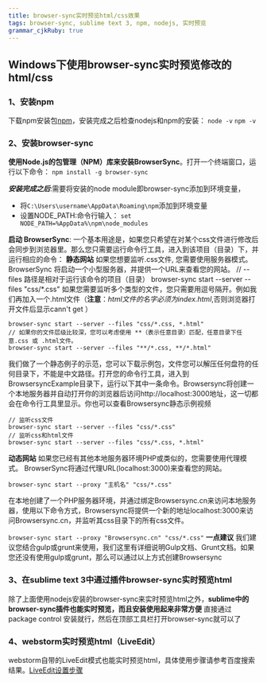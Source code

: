 ```yaml
---
title: browser-sync实时预览html/css效果
tags: browser-sync, sublime text 3, npm, nodejs, 实时预览
grammar_cjkRuby: true
---
```



## Windows下使用browser-sync实时预览修改的html/css

### 1、安装npm
下载npm安装包[npm][1]，安装完成之后检查nodejs和npm的安装：
```node -v```
```npm -v```
### 2、安装browser-sync
**使用Node.js的包管理（NPM）库来安装BrowserSync**。打开一个终端窗口，运行以下命令：
```npm install -g browser-sync```

_**安装完成之后**_:需要将安装的node module即browser-sync添加到环境变量，
* 将```C:\Users\username\AppData\Roaming\npm```添加到环境变量
* 设置NODE_PATH:命令行输入： ```set NODE_PATH=%AppData%\npm\node_modules```

**启动 BrowserSync**:
一个基本用途是，如果您只希望在对某个css文件进行修改后会同步到浏览器里。那么您只需要运行命令行工具，进入到该项目（目录）下，并运行相应的命令：
**静态网站**
如果您想要监听.css文件, 您需要使用服务器模式。 BrowserSync 将启动一个小型服务器，并提供一个URL来查看您的网站。
// --files 路径是相对于运行该命令的项目（目录） 
browser-sync start --server --files "css/*.css"
如果您需要监听多个类型的文件，您只需要用逗号隔开。例如我们再加入一个.html文件（**注意**：_html文件的名字必须为index.html_,否则浏览器打开文件后显示cann't get ）
```// --files 路径是相对于运行该命令的项目（目录） 
browser-sync start --server --files "css/*.css, *.html"
// 如果你的文件层级比较深，您可以考虑使用 **（表示任意目录）匹配，任意目录下任意.css 或 .html文件。
browser-sync start --server --files "**/*.css, **/*.html"
```
我们做了一个静态例子的示范，您可以下载示例包，文件您可以解压任何盘符的任何目录下，不能是中文路径。打开您的命令行工具，进入到BrowsersyncExample目录下，运行以下其中一条命令。Browsersync将创建一个本地服务器并自动打开你的浏览器后访问http://localhost:3000地址，这一切都会在命令行工具里显示。你也可以查看Browsersync静态示例视频
```
// 监听css文件 
browser-sync start --server --files "css/*.css"
// 监听css和html文件 
browser-sync start --server --files "css/*.css, *.html"
```
**动态网站**
如果您已经有其他本地服务器环境PHP或类似的，您需要使用代理模式。 BrowserSync将通过代理URL(localhost:3000)来查看您的网站。
```// 主机名可以是ip或域名
browser-sync start --proxy "主机名" "css/*.css"
```
在本地创建了一个PHP服务器环境，并通过绑定Browsersync.cn来访问本地服务器，使用以下命令方式，Browsersync将提供一个新的地址localhost:3000来访问Browsersync.cn，并监听其css目录下的所有css文件。

```browser-sync start --proxy "Browsersync.cn" "css/*.css"```
**一点建议**
我们建议您结合gulp或grunt来使用，我们这里有详细说明Gulp文档、Grunt文档。如果您还没有使用gulp或grunt，那么可以通过以上方式创建Browsersync
### 3、在sublime text 3中通过插件browser-sync实时预览html
除了上面使用nodejs安装的browser-sync来实时预览html之外，__sublime中的browser-sync插件也能实时预览，而且安装使用起来非常方便__
直接通过package control 安装就行，然后在顶部工具栏打开browser-sync就可以了
### 4、webstorm实时预览html（LiveEdit）
webstorm自带的LiveEdit模式也能实时预览html，具体使用步骤请参考百度搜索结果。[LiveEdit设置步骤][2]


  [1]: https://www.npmjs.com/get-npm?utm_source=house&utm_medium=homepage&utm_campaign=free%20orgs&utm_term=Install%20npm
  [2]: https://jingyan.baidu.com/article/454316ab68ac03f7a7c03ae3.html